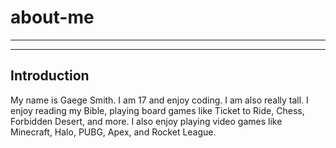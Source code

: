# about-me
---
---
## Introduction
My name is Gaege Smith.  I am 17 and enjoy coding.  I am also really tall.  I enjoy reading my Bible, playing board games like Ticket to Ride, Chess, Forbidden Desert, and more.  I also enjoy playing video games like Minecraft, Halo, PUBG, Apex, and Rocket League.

